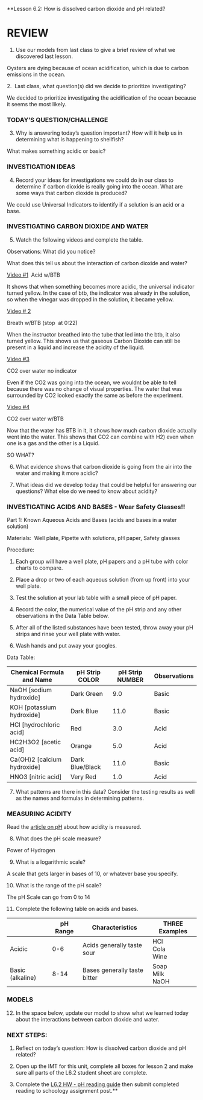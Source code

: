 **Lesson 6.2: How is dissolved carbon dioxide and pH related? 

# REVIEW

1. Use our models from last class to give a brief review of what we discovered last lesson.

Oysters are dying because of ocean acidification, which is due to carbon emissions in the ocean. 
  
  

2.  Last class, what question(s) did we decide to prioritize investigating?

We decided to prioritize investigating the acidification of the ocean because it seems the most likely.
  
  

### TODAY’S QUESTION/CHALLENGE

3. Why is answering today’s question important? How will it help us in determining what is happening to shellfish?


What makes something acidic or basic?
  
  
  

### INVESTIGATION IDEAS

4. Record your ideas for investigations we could do in our class to determine if carbon dioxide is really going into the ocean. What are some ways that carbon dioxide is produced? 

  

We could use Universal Indicators to identify if a solution is an acid or a base.
  
  

### INVESTIGATING CARBON DIOXIDE AND WATER

  

5. Watch the following videos and complete the table. 

  

  

Observations: What did you notice?

What does this tell us about the interaction of carbon dioxide and water? 

[Video #1](https://www.youtube.com/watch?v=9NpMj6ekcP4)  Acid w/BTB

It shows that when something becomes more acidic, the universal indicator turned yellow. In the case of btb, the indicator was already in the solution, so when the vinegar was dropped in the solution, it became yellow.

  

[Video # 2](https://youtu.be/UPIwkeDNIHo)

Breath w/BTB (stop  at 0:22)

When the instructor breathed into the tube that led into the btb, it also turned yellow. This shows us that gaseous Carbon Dioxide can still be present in a liquid and increase the acidity of the liquid.
  

[Video #3](https://youtu.be/AtvjUUSI3q0)

CO2 over water no indicator

  
Even if the CO2 was going into the ocean, we wouldnt be able to tell because there was no change of visual properties. The water that was surrounded by CO2 looked exactly the same as before the experiment.
  

[Video #4](https://youtu.be/j5RkRJriGng)

CO2 over water w/BTB

Now that the water has BTB in it, it shows how much carbon dioxide actually went into the water. This shows that CO2 can combine with H2) even when one is a gas and the other is a Liquid.

  
  

SO WHAT?

6. What evidence shows that carbon dioxide is going from the air into the water and making it more acidic? 

  
  
  
  

7. What ideas did we develop today that could be helpful for answering our questions? What else do we need to know about acidity?

  
  
  

### INVESTIGATING ACIDS AND BASES - Wear Safety Glasses!!

Part 1: Known Aqueous Acids and Bases (acids and bases in a water solution)

Materials:  Well plate, Pipette with solutions, pH paper, Safety glasses

Procedure: 

1.  Each group will have a well plate, pH papers and a pH tube with color charts to compare. 
    
2.  Place a drop or two of each aqueous solution (from up front) into your well plate. 
    
3.  Test the solution at your lab table with a small piece of pH paper.  
    
4.  Record the color, the numerical value of the pH strip and any other observations in the Data Table below. 
    
5.  After all of the listed substances have been tested, throw away your pH strips and rinse your well plate with water. 
    
6.  Wash hands and put away your googles.
    

  

Data Table:

| Chemical Formula and Name   | pH Strip COLOR  | pH Strip NUMBER | Observations |
| --------------------------- | --------------- | --------------- | ------------ |
| NaOH [sodium hydroxide]     | Dark Green      | 9.0             | Basic        |
| KOH [potassium hydroxide]   | Dark Blue       | 11.0            | Basic        |
| HCl [hydrochloric acid]     | Red             | 3.0             | Acid         |
| HC2H3O2 [acetic acid]       | Orange          | 5.0             | Acid         |
| Ca(OH)2 [calcium hydroxide] | Dark Blue/Black | 11.0            | Basic        |
| HNO3 [nitric acid]          | Very Red        | 1.0             | Acid         |



7.  What patterns are there in this data? Consider the testing results as well as the names and formulas in determining patterns.
    


  

### MEASURING ACIDITY

Read the [article on pH](https://drive.google.com/file/d/16PfmvoFBjoxEJQyanHKQPIc9H6f8x0CL/view?usp=sharing) about how acidity is measured. 

8. What does the pH scale measure? 

Power of Hydrogen

9. What is a logarithmic scale? 

A scale that gets larger in bases of 10, or whatever base you specify.

10. What is the range of the pH scale? 

The pH Scale can go from 0 to 14

11. Complete the following table on acids and bases. 

|                  | pH Range | Characteristics              | THREE Examples       |
| ---------------- | -------- | ---------------------------- | -------------------- |
| Acidic           | 0-6      | Acids generally taste sour   | HCl<br>Cola<br>Wine  |
| Basic (alkaline) | 8-14     | Bases generally taste bitter | Soap<br>Milk<br>NaOH | 


### MODELS

12. In the space below, update our model to show what we learned today about the interactions between carbon dioxide and water. 

  
  
  
  
  
  
  

### NEXT STEPS:

1.  Reflect on today’s question: How is dissolved carbon dioxide and pH related?
    
2.  Open up the IMT for this unit, complete all boxes for lesson 2 and make sure all parts of the L6.2 student sheet are complete. 
    
3.  Complete the [L6.2 HW - pH reading guide](https://docs.google.com/document/d/1cbKlD6p7CwzteBtITEVzjo9KM35Dp2Dn/edit?usp=sharing&ouid=102689172288523539314&rtpof=true&sd=true) then submit completed reading to schoology assignment post.**